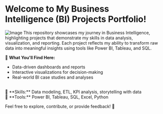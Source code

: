 # Welcome to My Business Intelligence (BI) Projects Portfolio!
![Image](https://github.com/user-attachments/assets/a60f9b2b-b4a4-4606-8aad-bb769de89d43)
This repository showcases my journey in Business Intelligence, highlighting projects that demonstrate my skills in data analysis, visualization, and reporting. Each project reflects my ability to transform raw data into meaningful insights using tools like Power BI, Tableau, and SQL.

📌 **What You'll Find Here:**

- Data-driven dashboards and reports
- Interactive visualizations for decision-making
- Real-world BI case studies and analyses
<br>
🔹 **Skills:** Data modeling, ETL, KPI analysis, storytelling with data
<br>
🔹 **Tools:** Power BI, Tableau, SQL, Excel, Python

Feel free to explore, contribute, or provide feedback! 🚀
